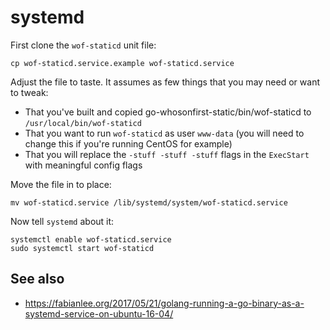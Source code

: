# systemd

First clone the `wof-staticd` unit file:

```
cp wof-staticd.service.example wof-staticd.service
```

Adjust the file to taste. It assumes as few things that you may need or want to tweak:

* That you've built and copied go-whosonfirst-static/bin/wof-staticd to `/usr/local/bin/wof-staticd`
* That you want to run `wof-staticd` as user `www-data` (you will need to change this if you're running CentOS for example)
* That you will replace the `-stuff -stuff -stuff` flags in the `ExecStart` with meaningful config flags

Move the file in to place:

```
mv wof-staticd.service /lib/systemd/system/wof-staticd.service
```

Now tell `systemd` about it:

```
systemctl enable wof-staticd.service
sudo systemctl start wof-staticd
```

## See also

* https://fabianlee.org/2017/05/21/golang-running-a-go-binary-as-a-systemd-service-on-ubuntu-16-04/